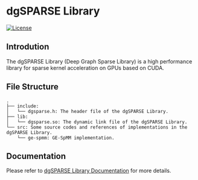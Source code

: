 # dgSPARSE Library

[![License](https://img.shields.io/badge/License-Apache%202.0-blue.svg)](./LICENSE)

## Introdution

The dgSPARSE Library (Deep Graph Sparse Library) is a high performance library for sparse kernel acceleration on GPUs based on CUDA.
## File Structure

```
.
├── include: 
│   └── dgsparse.h: The header file of the dgSPARSE Library.
├── lib:
│   └── dgsparse.so: The dynamic link file of the dgSPARSE Library.
└── src: Some source codes and references of implementations in the dgSPARSE Library.
    └── ge-spmm: GE-SpMM implementation.
```

## Documentation

Please refer to [dgSPARSE Library Documentation](https://dgsparse.github.io/dgSPARSE-doc/) for more details.
